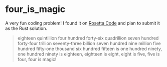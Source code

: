 # four_is_magic

A very fun coding problem! I found it on [Rosetta Code](https://rosettacode.org/wiki/Four_is_magic) and plan to submit it as the Rust solution.

> eighteen quintillion four hundred forty-six quadrillion seven hundred forty-four trillion seventy-three billion seven hundred nine million five hundred fifty-one thousand six hundred fifteen is one hundred ninety, one hundred ninety is eighteen, eighteen is eight, eight is five, five is four, four is magic!
